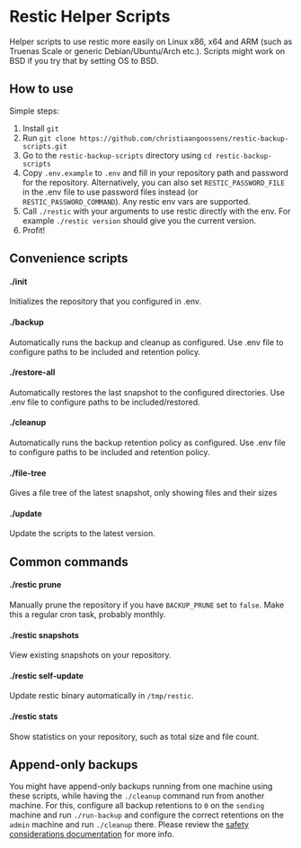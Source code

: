 # Restic Helper Scripts
Helper scripts to use restic more easily on Linux x86, x64 and ARM (such as Truenas Scale or generic Debian/Ubuntu/Arch etc.).
Scripts might work on BSD if you try that by setting OS to BSD.

## How to use
Simple steps:

1. Install `git`
2. Run `git clone https://github.com/christiaangoossens/restic-backup-scripts.git`
3. Go to the `restic-backup-scripts` directory using `cd restic-backup-scripts`
4. Copy `.env.example` to `.env` and fill in your repository path and password for the repository. Alternatively, you can also set `RESTIC_PASSWORD_FILE` in the .env file to use password files instead (or `RESTIC_PASSWORD_COMMAND`). Any restic env vars are supported.
5. Call `./restic` with your arguments to use restic directly with the env. For example `./restic version` should give you the current version.
6. Profit!

## Convenience scripts
#### ./init
Initializes the repository that you configured in .env.

#### ./backup
Automatically runs the backup and cleanup as configured. Use .env file to configure paths to be included and retention policy.

#### ./restore-all
Automatically restores the last snapshot to the configured directories. Use .env file to configure paths to be included/restored.

#### ./cleanup
Automatically runs the backup retention policy as configured. Use .env file to configure paths to be included and retention policy.

#### ./file-tree
Gives a file tree of the latest snapshot, only showing files and their sizes

#### ./update
Update the scripts to the latest version.

## Common commands
#### ./restic prune
Manually prune the repository if you have `BACKUP_PRUNE` set to `false`. Make this a regular cron task, probably monthly.

#### ./restic snapshots
View existing snapshots on your repository.

#### ./restic self-update
Update restic binary automatically in `/tmp/restic`.

#### ./restic stats
Show statistics on your repository, such as total size and file count.

## Append-only backups
You might have append-only backups running from one machine using these scripts, while having the `./cleanup` command run from another machine. For this, configure all backup retentions to `0` on the `sending` machine and run `./run-backup` and configure the correct retentions on the `admin` machine and run `./cleanup` there. Please review the [safety considerations documentation](https://github.com/restic/restic/blob/master/doc/060_forget.rst#security-considerations-in-append-only-mode) for more info.